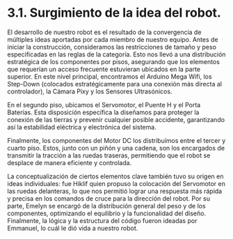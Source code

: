# 3.1. Surgimiento de la idea del robot.
El desarrollo de nuestro robot es el resultado de la convergencia de múltiples ideas aportadas por cada miembro de nuestro equipo. Antes de iniciar la construcción, consideramos las restricciones de tamaño y peso especificadas en las reglas de la categoría. Esto nos llevó a una distribución estratégica de los componentes por pisos, asegurando que los elementos que requerían un acceso frecuente estuvieran ubicados en la parte superior. En este nivel principal, encontramos el Arduino Mega Wifi, los Step-Down (colocados estratégicamente para una conexión más directa al controlador), la Cámara Pixy y los Sensores Ultrasónicos.

En el segundo piso, ubicamos el Servomotor, el Puente H y el Porta Baterías. Esta disposición específica la diseñamos para proteger la conexión de las tierras y prevenir cualquier posible accidente, garantizando así la estabilidad eléctrica y electrónica del sistema.

Finalmente, los componentes del Motor DC los distribuímos entre el tercer y cuarto piso. Estos, junto con un piñón y una cadena, son los encargados de transmitir la tracción a las ruedas traseras, permitiendo que el robot se desplace de manera eficiente y controlada.

La conceptualización de ciertos elementos clave también tuvo su origen en ideas individuales: fue Hiklif quien propuso la colocación del Servomotor en las ruedas delanteras, lo que nos permitió lograr una respuesta más rápida y precisa en los comandos de cruce para la dirección del robot. Por su parte, Emelyn se encargó de la distribución general del peso y de los componentes, optimizando el equilibrio y la funcionalidad del diseño. Finalmente, la lógica y la estructura del código fueron ideadas por Emmanuel, lo cuál le dió vida  a nuestro robot.
